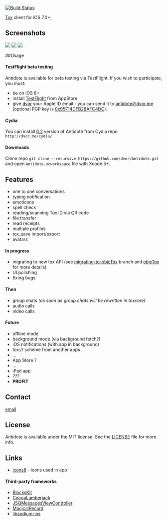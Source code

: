[![Build Status](http://img.shields.io/travis/dvor/Antidote/master.svg?style=flat)](https://travis-ci.org/dvor/Antidote)

[Tox](https://tox.im/) client for iOS 7.0+;

## Screenshots

![](https://i.imgur.com/geSRhlQ.png)
![](https://i.imgur.com/kAXdWwI.png)
![](https://i.imgur.com/VOpGzgg.png)

##Usage

#### TestFlight beta testing

Antidote is available for beta testing via TestFlight. If you wish to participate, you must:
- be on iOS 8+
- install [TestFlight](https://itunes.apple.com/us/app/testflight/id899247664?mt=8) from AppStore
- give [dvor](https://github.com/dvor) your Apple ID email - you can send it to [antidote@dvor.me](mailto:antidote@dvor.me?subject=Beta%20testing) (optional PGP key is [0x95714DFB28AFC4DC](https://pgp.mit.edu/pks/lookup?op=get&search=0x95714DFB28AFC4DC)).

#### Cydia

You can install [0.2](https://github.com/dvor/Antidote/releases/tag/0.2) version of Antidote from Cydia repo `http://dvor.me/cydia/`

#### Downloads

Clone repo `git clone --recursive https://github.com/dvor/Antidote.git` and open `Antidote.xcworkspace` file with Xcode 5+.

## Features

-  one to one conversations
-  typing notification
-  emoticons
-  spell check
-  reading/scanning Tox ID via QR code
-  file transfer
-  read receipts
-  multiple profiles
-  tox_save import/export
-  avatars

#### In progress

-  migrating to new tox API (see [migrating-to-objcTox](https://github.com/dvor/Antidote/tree/migrating-to-objcTox) branch and [objcTox](https://github.com/dvor/objcTox) for more details)
-  UI polishing
-  fixing bugs

#### Then

-  group chats *(as soon as group chats will be rewritten in toxcore)*
-  audio calls
-  video calls

#### Future

-  offline mode
-  background mode (via background fetch?)
-  iOS notifications (with app in background)
-  tox:// scheme from another apps
-  *...*
-  App Store ?
-  *...*
-  iPad app
-  *???*
-  **PROFIT**

## Contact

[email](mailto:antidote@dvor.me)

## License

Antidote is available under the MIT license. See the [LICENSE](LICENSE) file for more info.

## Links

- [icons8](http://icons8.com/) - icons used in app

#### Third-party frameworks

- [BlocksKit](https://zwaldowski.github.io/BlocksKit/)
- [CocoaLumberjack](https://github.com/CocoaLumberjack/CocoaLumberjack)
- [JSQMessagesViewController](http://www.jessesquires.com/JSQMessagesViewController/)
- [MagicalRecord](https://github.com/magicalpanda/MagicalRecord)
- [libsodium-ios](https://github.com/mochtu/libsodium-ios)

